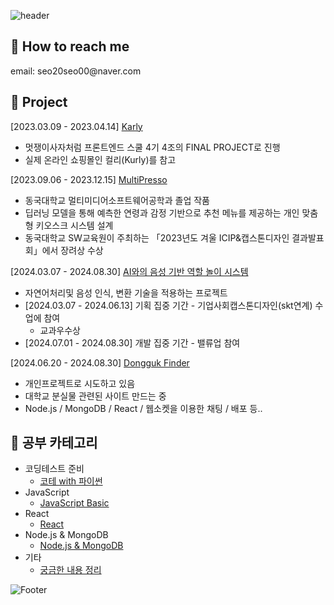 ![header](https://capsule-render.vercel.app/api?type=waving&color=F95700&height=160&section=header&text=이왕%20시작하면%20대충하지않는,%20서미영입니다.&fontSize=30&animation=fadeIn&fontAlignY=32&descAlignY=51&descAlign=70&fontColor=ffffff)
<h2>🔶 How to reach me</h2>
email: seo20seo00@naver.com


<h2>🔶 Project</h2>

[2023.03.09 - 2023.04.14] [Karly](https://github.com/LikeLion-FE-React-Project04/project-repo)<br/>
- 멋쟁이사자처럼 프론트엔드 스쿨 4기 4조의 FINAL PROJECT로 진행<br/>
- 실제 온라인 쇼핑몰인 컬리(Kurly)를 참고<br/>

[2023.09.06 - 2023.12.15] [MultiPresso](https://github.com/SeoMiYoung/MultiPresso)<br/>
- 동국대학교 멀티미디어소프트웨어공학과 졸업 작품<br/>
- 딥러닝 모델을 통해 예측한 연령과 감정 기반으로 추천 메뉴를 제공하는 개인 맞춤형 키오스크 시스템 설계<br/>
- 동국대학교 SW교육원이 주최하는 「2023년도 겨울 ICIP&캡스톤디자인 결과발표회」에서 장려상 수상

[2024.03.07 - 2024.08.30] [AI와의 음성 기반 역할 놀이 시스템](https://github.com/Prize-Three)<br/>
- 자연어처리및 음성 인식, 변환 기술을 적용하는 프로젝트
- [2024.03.07 - 2024.06.13] 기획 집중 기간 - 기업사회캡스톤디자인(skt연계) 수업에 참여 
   - 교과우수상
- [2024.07.01 - 2024.08.30] 개발 집중 기간 - 밸류업 참여

[2024.06.20 - 2024.08.30] [Dongguk Finder](https://github.com/SeoMiYoung/CA_nodedotjs_mongodb)
- 개인프로젝트로 시도하고 있음
- 대학교 분실물 관련된 사이트 만드는 중
- Node.js / MongoDB / React / 웹소켓을 이용한 채팅 / 배포 등..
  
<h2>🔶 공부 카테고리</h2>

- 코딩테스트 준비
   - [코테 with 파이썬](https://github.com/SeoMiYoung/ready-for-coding-test)
- JavaScript
  - [JavaScript Basic](https://github.com/SeoMiYoung/javascript-basic)
- React
  - [React](https://github.com/SeoMiYoung/react-basic)
- Node.js & MongoDB
  - [Node.js & MongoDB](https://github.com/SeoMiYoung/CA_nodedotjs_mongodb)
- 기타
  - [궁금한 내용 정리](https://github.com/SeoMiYoung/Learning)

<!-- ![Footer](https://capsule-render.vercel.app/api?type=waving&color=auto&height=100&section=footer) -->
![Footer](https://capsule-render.vercel.app/api?type=waving&color=F95700&height=150&section=footer)
